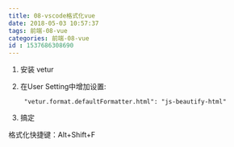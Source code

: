 ```yaml
---
title: 08-vscode格式化vue
date: 2018-05-03 10:57:37
tags: 前端-08-vue
categories: 前端-08-vue
id : 1537686308690
---
```

1. 安装 vetur
 
2. 在User Setting中增加设置:

        "vetur.format.defaultFormatter.html": "js-beautify-html"
3. 搞定
 
格式化快捷键：Alt+Shift+F